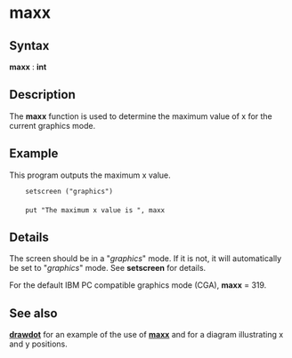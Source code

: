 
# maxx

## Syntax
**maxx** : **int**

## Description
The **maxx** function is used to determine the maximum value of x for the current graphics mode.


## Example
This program outputs the maximum x value.

        setscreen ("graphics")
        
        put "The maximum x value is ", maxx
## Details
The screen should be in a "_graphics_" mode. If it is not, it will automatically be set to "_graphics_" mode. See **setscreen** for details.

For the default IBM PC compatible graphics mode (CGA), **maxx** = 319.


## See also
**[drawdot](drawdot.html)** for an example of the use of **[maxx]()** and for a diagram illustrating x and y positions. 

